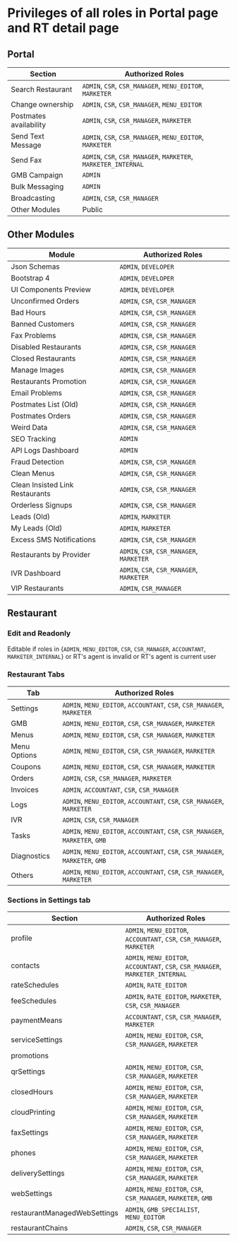 # Privileges of all roles in Portal page and RT detail page

## Portal

| Section | Authorized Roles |
|---------|------------------|
| Search Restaurant | `ADMIN`, `CSR`, `CSR_MANAGER`, `MENU_EDITOR`, `MARKETER` |
| Change ownership | `ADMIN`, `CSR`, `CSR_MANAGER`, `MENU_EDITOR` |
| Postmates availability | `ADMIN`, `CSR`, `CSR_MANAGER`, `MARKETER` |
| Send Text Message | `ADMIN`, `CSR`, `CSR_MANAGER`, `MENU_EDITOR`, `MARKETER` |
| Send Fax | `ADMIN`, `CSR`, `CSR_MANAGER`, `MARKETER`, `MARKETER_INTERNAL` |
| GMB Campaign | `ADMIN` |
| Bulk Messaging | `ADMIN` |
| Broadcasting | `ADMIN`, `CSR`, `CSR_MANAGER` |
| Other Modules | Public |

## Other Modules 

| Module | Authorized Roles |
|---------|------------------|
| Json Schemas | `ADMIN`, `DEVELOPER ` |
| Bootstrap 4 | `ADMIN`, `DEVELOPER ` |
| UI Components Preview | `ADMIN`, `DEVELOPER ` |
| Unconfirmed Orders | `ADMIN`, `CSR`, `CSR_MANAGER` |
| Bad Hours | `ADMIN`, `CSR`, `CSR_MANAGER` |
| Banned Customers | `ADMIN`, `CSR`, `CSR_MANAGER` |
| Fax Problems | `ADMIN`, `CSR`, `CSR_MANAGER` |
| Disabled Restaurants | `ADMIN`, `CSR`, `CSR_MANAGER` |
| Closed Restaurants | `ADMIN`, `CSR`, `CSR_MANAGER` |
| Manage Images | `ADMIN`, `CSR`, `CSR_MANAGER` |
| Restaurants Promotion | `ADMIN`, `CSR`, `CSR_MANAGER` |
| Email Problems | `ADMIN`, `CSR`, `CSR_MANAGER` |
| Postmates List (Old) | `ADMIN`, `CSR`, `CSR_MANAGER` |
| Postmates Orders | `ADMIN`, `CSR`, `CSR_MANAGER` |
| Weird Data | `ADMIN`, `CSR`, `CSR_MANAGER` |
| SEO Tracking | `ADMIN` |
| API Logs Dashboard | `ADMIN` |
| Fraud Detection | `ADMIN`,  `CSR`, `CSR_MANAGER` |
| Clean Menus | `ADMIN`,  `CSR`, `CSR_MANAGER` |
| Clean Insisted Link Restaurants | `ADMIN`, `CSR`, `CSR_MANAGER` |
| Orderless Signups | `ADMIN`,  `CSR`, `CSR_MANAGER` |
| Leads (Old) | `ADMIN`, `MARKETER ` |
| My Leads (Old) | `ADMIN`, `MARKETER ` |
| Excess SMS Notifications | `ADMIN`, `CSR`, `CSR_MANAGER` |
| Restaurants by Provider | `ADMIN`, `CSR`, `CSR_MANAGER`, `MARKETER` |
| IVR Dashboard | `ADMIN`, `CSR`, `CSR_MANAGER`, `MARKETER` |
| VIP Restaurants | `ADMIN`, `CSR_MANAGER` |

## Restaurant

### Edit and Readonly
Editable if roles in {`ADMIN`, `MENU_EDITOR`, `CSR`, `CSR_MANAGER`, `ACCOUNTANT`, `MARKETER_INTERNAL`}
or RT's agent is invalid or RT's agent is current user

### Restaurant Tabs
| Tab | Authorized Roles |
|---------|------------------|
| Settings | `ADMIN`, `MENU_EDITOR`, `ACCOUNTANT`, `CSR`, `CSR_MANAGER`, `MARKETER`|
| GMB | `ADMIN`, `MENU_EDITOR`, `CSR`, `CSR_MANAGER`, `MARKETER` |
| Menus | `ADMIN`, `MENU_EDITOR`, `CSR`, `CSR_MANAGER`, `MARKETER` |
| Menu Options | `ADMIN`, `MENU_EDITOR`, `CSR`, `CSR_MANAGER`, `MARKETER` |
| Coupons | `ADMIN`, `MENU_EDITOR`, `CSR`, `CSR_MANAGER`, `MARKETER` |
| Orders | `ADMIN`, `CSR`, `CSR_MANAGER`, `MARKETER` |
| Invoices | `ADMIN`, `ACCOUNTANT`, `CSR`, `CSR_MANAGER` |
| Logs | `ADMIN`, `MENU_EDITOR`, `ACCOUNTANT`, `CSR`, `CSR_MANAGER`, `MARKETER` |
| IVR | `ADMIN`, `CSR`, `CSR_MANAGER` |
| Tasks | `ADMIN`, `MENU_EDITOR`, `ACCOUNTANT`, `CSR`, `CSR_MANAGER`, `MARKETER`, `GMB` |
| Diagnostics | `ADMIN`, `MENU_EDITOR`, `ACCOUNTANT`, `CSR`, `CSR_MANAGER`, `MARKETER`, `GMB` |
| Others | `ADMIN`, `MENU_EDITOR`, `ACCOUNTANT`, `CSR`, `CSR_MANAGER`, `MARKETER` |


### Sections in Settings tab
| Section | Authorized Roles |
|---------|------------------|
| profile | `ADMIN`, `MENU_EDITOR`, `ACCOUNTANT`, `CSR`, `CSR_MANAGER`, `MARKETER` |
| contacts | `ADMIN`, `MENU_EDITOR`, `ACCOUNTANT`, `CSR`, `CSR_MANAGER`, `MARKETER_INTERNAL` |
| rateSchedules | `ADMIN`, `RATE_EDITOR` |
| feeSchedules | `ADMIN`, `RATE_EDITOR`, `MARKETER`, `CSR`, `CSR_MANAGER` |
| paymentMeans | `ACCOUNTANT`, `CSR`, `CSR_MANAGER`, `MARKETER` |
| serviceSettings | `ADMIN`, `MENU_EDITOR`, `CSR`, `CSR_MANAGER`, `MARKETER` |
| promotions |  |
| qrSettings | `ADMIN`, `MENU_EDITOR`, `CSR`, `CSR_MANAGER`, `MARKETER` |
| closedHours | `ADMIN`, `MENU_EDITOR`, `CSR`, `CSR_MANAGER`, `MARKETER` |
| cloudPrinting | `ADMIN`, `MENU_EDITOR`, `CSR`, `CSR_MANAGER`, `MARKETER` |
| faxSettings | `ADMIN`, `MENU_EDITOR`, `CSR`, `CSR_MANAGER`, `MARKETER` |
| phones | `ADMIN`, `MENU_EDITOR`, `CSR`, `CSR_MANAGER`, `MARKETER` |
| deliverySettings | `ADMIN`, `MENU_EDITOR`, `CSR`, `CSR_MANAGER`, `MARKETER` |
| webSettings | `ADMIN`, `MENU_EDITOR`, `CSR`, `CSR_MANAGER`, `MARKETER`, `GMB` |
| restaurantManagedWebSettings | `ADMIN`, `GMB_SPECIALIST`, `MENU_EDITOR` |
| restaurantChains | `ADMIN`, `CSR`, `CSR_MANAGER` |


